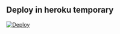 
## Deploy in heroku temporary
[![Deploy](https://www.herokucdn.com/deploy/button.svg)](https://dashboard.heroku.com/new-app?template=https://github.com/create-fork-repos/fkgit)
